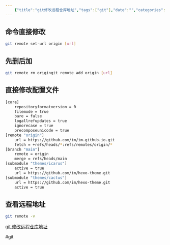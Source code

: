 ```yaml
---
    {"title":"git修改远程仓库地址","tags":["git"],"date":"","categories":["git"],"cover":"https://cdn.jsdelivr.net/gh/im/oss@master/gallery/21.svg","thumbnail":"https://cdn.jsdelivr.net/gh/im/oss@master/gallery/21.svg"}
---
```

    

## 命令直接修改
```bash
git remote set-url origin [url]
```

## 先删后加
```bash
git remote rm origingit remote add origin [url]
```

## 直接修改配置文件
```bash
[core]
	repositoryformatversion = 0
	filemode = true
	bare = false
	logallrefupdates = true
	ignorecase = true
	precomposeunicode = true
[remote "origin"]
	url = https://github.com/im/im.github.io.git
	fetch = +refs/heads/*:refs/remotes/origin/*
[branch "main"]
	remote = origin
	merge = refs/heads/main
[submodule "themes/icarus"]
	active = true
	url = https://github.com/im/hexo-theme.git
[submodule "themes/cactus"]
	url = https://github.com/im/hexo-theme.git
	active = true

```

## 查看远程地址
```bash
git remote -v
```

[git 修改远程仓库地址](https://tangxiaomi.top/2021/03/09/git/remote/)

#git